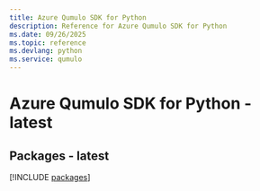 ```yaml
---
title: Azure Qumulo SDK for Python
description: Reference for Azure Qumulo SDK for Python
ms.date: 09/26/2025
ms.topic: reference
ms.devlang: python
ms.service: qumulo
---
```

# Azure Qumulo SDK for Python - latest
## Packages - latest
[!INCLUDE [packages](qumulo-index.md)]